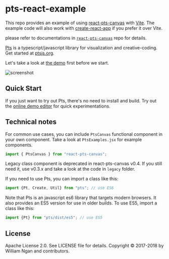 # pts-react-example

This repo provides an example of using [react-pts-canvas](https://github.com/williamngan/react-pts-canvas) with [Vite](https://vitejs.dev/). The example code will also work with [create-react-app](https://create-react-app.dev/) if you prefer it over Vite.

please refer to documentations in [`react-pts-canvas`](https://github.com/williamngan/react-pts-canvas) repo for details.

[Pts](https://github.com/williamngan/pts) is a typescript/javascript library for visualization and creative-coding. Get started at [ptsjs.org](https://ptsjs.org).

Let's take a look at [the demo](https://williamngan.github.io/react-pts-canvas-examples/build/) first before we start.

![screenshot](./screenshot.png)


## Quick Start
If you just want to try out Pts, there's no need to install and build. Try out the [online demo editor](https://ptsjs.org/demo/edit/?name=polygon.convexHull) for quick experimentations.


## Technical notes

For common use cases, you can include `PtsCanvas` functional component in your own component. Take a look at `PtsExamples.jsx` for example components.

```javascript
import { PtsCanvas } from "react-pts-canvas";
```

Legacy class component is deprecated in react-pts-canvas v0.4. If you still need it, use v0.3.x and take a look at the code in `legacy` folder. 

If you need to use Pts, you can import a class like this:

```javascript
import {Pt, Create, Util} from "pts"; // use ES6
```

Note that Pts is an javascript es6 library that targets modern browsers. It also provides an ES5 version for use in older builds. To use ES5, import a class like this:

```javascript
import {Pt} from "pts/dist/es5"; // use ES5
```



## License
Apache License 2.0. See LICENSE file for details.
Copyright © 2017-2018 by William Ngan and contributors.
